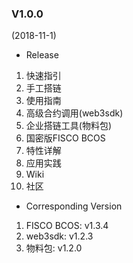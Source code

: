 ### V1.0.0

(2018-11-1)

* Release
1. 快速指引
2. 手工搭链
3. 使用指南
4. 高级合约调用(web3sdk)
5. 企业搭链工具(物料包)
6. 国密版FISCO BCOS
7. 特性详解
8. 应用实践
9. Wiki
10. 社区

* Corresponding Version
1. FISCO BCOS: v1.3.4
2. web3sdk: v1.2.3
3. 物料包: v1.2.0
